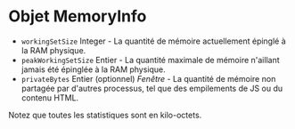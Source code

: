 # Objet MemoryInfo

* `workingSetSize` Integer - La quantité de mémoire actuellement épinglé à la RAM physique.
* `peakWorkingSetSize` Entier - La quantité maximale de mémoire n'aillant jamais été épinglée à la RAM physique.
* `privateBytes` Entier (optionnel) _Fenêtre_ - La quantité de mémoire non partagée par d'autres processus, tel que des empilements de JS ou du contenu HTML.

Notez que toutes les statistiques sont en kilo-octets.
